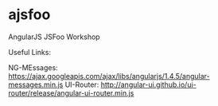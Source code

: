 # ajsfoo
AngularJS JSFoo Workshop

Useful Links:

NG-MEssages: https://ajax.googleapis.com/ajax/libs/angularjs/1.4.5/angular-messages.min.js
UI-Router: http://angular-ui.github.io/ui-router/release/angular-ui-router.min.js
